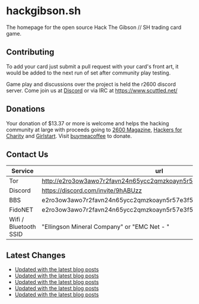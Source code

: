 # hackgibson.sh
The homepage for the open source Hack The Gibson // SH trading card game.


## Contributing

To add your card just submit a pull request with your card's front art, it would be added to the next run of set after community play testing.

Game play and discussions over the project is held the r2600 discord server. Come join us at [Discord](https://discord.com/invite/9hABUzz) or via IRC at https://www.scuttled.net/


## Donations

Your donation of $13.37 or more is welcome and helps the hacking community at large with proceeds going to [2600 Magazine](https://2600.com/), [Hackers for Charity](https://hackersforcharity.org) and [Girlstart](https://girlstart.org).  Visit [buymeacoffee](https://www.buymeacoffee.com/hackgibson.sh) to donate.


## Contact Us

Service | url
-|-
Tor | http://e2ro3ow3awo7r2favn24n65ycc2qmzkoayn5r57e3f56nvjwdcgg32ad.onion
Discord | https://discord.com/invite/9hABUzz
BBS | e2ro3ow3awo7r2favn24n65ycc2qmzkoayn5r57e3f56nvjwdcgg32ad.onion:23
FidoNET | e2ro3ow3awo7r2favn24n65ycc2qmzkoayn5r57e3f56nvjwdcgg32ad.onion:24554
Wifi / Bluetooth SSID | "Ellingson Mineral Company" or "EMC Net - <fidonet address>"

## Latest Changes
<!-- BLOG-POST-LIST:START -->
- [Updated with the latest blog posts](https://github.com/DFW2600/hackgibson.sh/commit/5d47c26122b30c0e63f19e3c3900e0c6adbe5a58)
- [Updated with the latest blog posts](https://github.com/DFW2600/hackgibson.sh/commit/ae0c1a86e80ff06d00aaa968c52aafa26e1da7d1)
- [Updated with the latest blog posts](https://github.com/DFW2600/hackgibson.sh/commit/33c2218c794e82f88e8486eca0ef9602eaa55f04)
- [Updated with the latest blog posts](https://github.com/DFW2600/hackgibson.sh/commit/d40522ee135c222550c0f69a6d8b83d6c3e7ab3c)
- [Updated with the latest blog posts](https://github.com/DFW2600/hackgibson.sh/commit/296ebb3e1721d13e6f852d2e457fa3b99e52b094)
<!-- BLOG-POST-LIST:END -->
